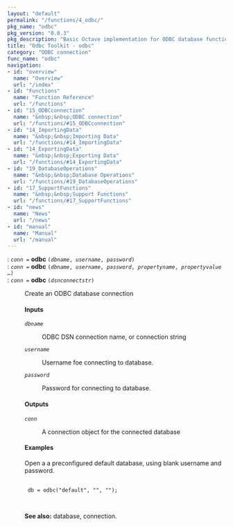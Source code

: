 ```yaml
---
layout: "default"
permalink: "/functions/4_odbc/"
pkg_name: "odbc"
pkg_version: "0.0.3"
pkg_description: "Basic Octave implementation for ODBC database functionality"
title: "Odbc Toolkit - odbc"
category: "ODBC connection"
func_name: "odbc"
navigation:
- id: "overview"
  name: "Overview"
  url: "/index"
- id: "Functions"
  name: "Function Reference"
  url: "/functions"
- id: "15_ODBCconnection"
  name: "&nbsp;&nbsp;ODBC connection"
  url: "/functions/#15_ODBCconnection"
- id: "14_ImportingData"
  name: "&nbsp;&nbsp;Importing Data"
  url: "/functions/#14_ImportingData"
- id: "14_ExportingData"
  name: "&nbsp;&nbsp;Exporting Data"
  url: "/functions/#14_ExportingData"
- id: "19_DatabaseOperations"
  name: "&nbsp;&nbsp;Database Operations"
  url: "/functions/#19_DatabaseOperations"
- id: "17_SupportFunctions"
  name: "&nbsp;&nbsp;Support Functions"
  url: "/functions/#17_SupportFunctions"
- id: "news"
  name: "News"
  url: "/news"
- id: "manual"
  name: "Manual"
  url: "/manual"
---
```

<dl class="first-deftypefn">
<dt class="deftypefn" id="index-odbc"><span class="category-def">: </span><span><code class="def-type"><var class="var">conn</var> =</code> <strong class="def-name">odbc</strong> <code class="def-code-arguments">(<var class="var">dbname</var>, <var class="var">username</var>, <var class="var">password</var>)</code><a class="copiable-link" href='#index-odbc'></a></span></dt>
<dt class="deftypefnx def-cmd-deftypefn" id="index-odbc-1"><span class="category-def">: </span><span><code class="def-type"><var class="var">conn</var> =</code> <strong class="def-name">odbc</strong> <code class="def-code-arguments">(<var class="var">dbname</var>, <var class="var">username</var>, <var class="var">password</var>, <var class="var">propertyname</var>, <var class="var">propertyvalue</var> &hellip;)</code><a class="copiable-link" href='#index-odbc-1'></a></span></dt>
<dt class="deftypefnx def-cmd-deftypefn" id="index-odbc-2"><span class="category-def">: </span><span><code class="def-type"><var class="var">conn</var> =</code> <strong class="def-name">odbc</strong> <code class="def-code-arguments">(<var class="var">dsnconnectstr</var>)</code><a class="copiable-link" href='#index-odbc-2'></a></span></dt>
<dd><p>Create an ODBC database connection
</p>
<h4 class="subsubheading" id="Inputs">Inputs</h4>
<dl class="table">
<dt><code class="code"><var class="var">dbname</var></code></dt>
<dd><p>ODBC DSN connection name, or connection string
 </p></dd>
<dt><code class="code"><var class="var">username</var></code></dt>
<dd><p>Username foe connecting to database.
 </p></dd>
<dt><code class="code"><var class="var">password</var></code></dt>
<dd><p>Password for connecting to database.
 </p></dd>
</dl>

<h4 class="subsubheading" id="Outputs">Outputs</h4>
<dl class="table">
<dt><code class="code"><var class="var">conn</var></code></dt>
<dd><p>A connection object for the connected database
 </p></dd>
</dl>

<h4 class="subsubheading" id="Examples">Examples</h4>
<p>Open a a preconfigured default database, using blank username and password.
 </p><div class="example">
<pre class="example-preformatted"> <code class="code">
 db = odbc(&quot;default&quot;, &quot;&quot;, &quot;&quot;);
 </code>
 </pre></div>


<p><strong class="strong">See also:</strong> database, connection.
 </p></dd></dl>